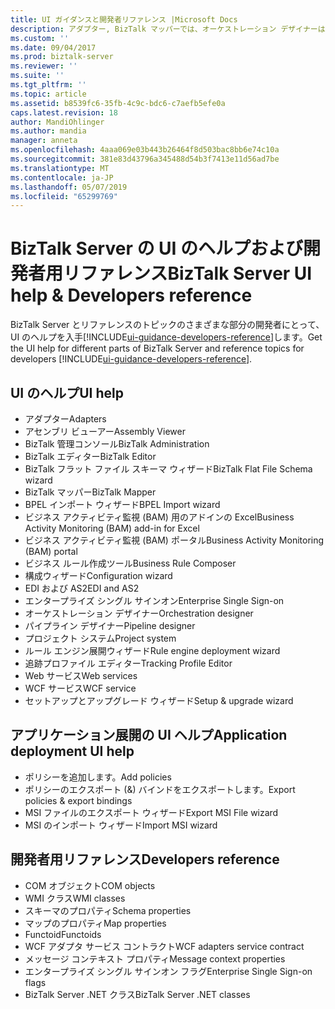 ```yaml
---
title: UI ガイダンスと開発者リファレンス |Microsoft Docs
description: アダプター, BizTalk マッパーでは、オーケストレーション デザイナーは、ルール エンジン展開ウィザード、Web サービス公開ウィザードと BizTalk Server で複数のユーザー インターフェイス (UI) ヘルプ
ms.custom: ''
ms.date: 09/04/2017
ms.prod: biztalk-server
ms.reviewer: ''
ms.suite: ''
ms.tgt_pltfrm: ''
ms.topic: article
ms.assetid: b8539fc6-35fb-4c9c-bdc6-c7aefb5efe0a
caps.latest.revision: 18
author: MandiOhlinger
ms.author: mandia
manager: anneta
ms.openlocfilehash: 4aaa069e03b443b26464f8d503bac8bb6e74c10a
ms.sourcegitcommit: 381e83d43796a345488d54b3f7413e11d56ad7be
ms.translationtype: MT
ms.contentlocale: ja-JP
ms.lasthandoff: 05/07/2019
ms.locfileid: "65299769"
---
```

# <a name="biztalk-server-ui-help--developers-reference"></a><span data-ttu-id="38d7b-103">BizTalk Server の UI のヘルプおよび開発者用リファレンス</span><span class="sxs-lookup"><span data-stu-id="38d7b-103">BizTalk Server UI help & Developers reference</span></span>

<span data-ttu-id="38d7b-104">BizTalk Server とリファレンスのトピックのさまざまな部分の開発者にとって、UI のヘルプを入手[!INCLUDE[ui-guidance-developers-reference](../includes/ui-guidance-developers-reference.md)]します。</span><span class="sxs-lookup"><span data-stu-id="38d7b-104">Get the UI help for different parts of BizTalk Server and reference topics for developers [!INCLUDE[ui-guidance-developers-reference](../includes/ui-guidance-developers-reference.md)].</span></span> 

## <a name="ui-help"></a><span data-ttu-id="38d7b-105">UI のヘルプ</span><span class="sxs-lookup"><span data-stu-id="38d7b-105">UI help</span></span>

* <span data-ttu-id="38d7b-106">アダプター</span><span class="sxs-lookup"><span data-stu-id="38d7b-106">Adapters</span></span>
* <span data-ttu-id="38d7b-107">アセンブリ ビューアー</span><span class="sxs-lookup"><span data-stu-id="38d7b-107">Assembly Viewer</span></span>
* <span data-ttu-id="38d7b-108">BizTalk 管理コンソール</span><span class="sxs-lookup"><span data-stu-id="38d7b-108">BizTalk Administration</span></span>
* <span data-ttu-id="38d7b-109">BizTalk エディター</span><span class="sxs-lookup"><span data-stu-id="38d7b-109">BizTalk Editor</span></span>
* <span data-ttu-id="38d7b-110">BizTalk フラット ファイル スキーマ ウィザード</span><span class="sxs-lookup"><span data-stu-id="38d7b-110">BizTalk Flat File Schema wizard</span></span>
* <span data-ttu-id="38d7b-111">BizTalk マッパー</span><span class="sxs-lookup"><span data-stu-id="38d7b-111">BizTalk Mapper</span></span>
* <span data-ttu-id="38d7b-112">BPEL インポート ウィザード</span><span class="sxs-lookup"><span data-stu-id="38d7b-112">BPEL Import wizard</span></span>
* <span data-ttu-id="38d7b-113">ビジネス アクティビティ監視 (BAM) 用のアドインの Excel</span><span class="sxs-lookup"><span data-stu-id="38d7b-113">Business Activity Monitoring (BAM) add-in for Excel</span></span>
* <span data-ttu-id="38d7b-114">ビジネス アクティビティ監視 (BAM) ポータル</span><span class="sxs-lookup"><span data-stu-id="38d7b-114">Business Activity Monitoring (BAM) portal</span></span>
* <span data-ttu-id="38d7b-115">ビジネス ルール作成ツール</span><span class="sxs-lookup"><span data-stu-id="38d7b-115">Business Rule Composer</span></span>
* <span data-ttu-id="38d7b-116">構成ウィザード</span><span class="sxs-lookup"><span data-stu-id="38d7b-116">Configuration wizard</span></span>
* <span data-ttu-id="38d7b-117">EDI および AS2</span><span class="sxs-lookup"><span data-stu-id="38d7b-117">EDI and AS2</span></span>
* <span data-ttu-id="38d7b-118">エンタープライズ シングル サインオン</span><span class="sxs-lookup"><span data-stu-id="38d7b-118">Enterprise Single Sign-on</span></span>
* <span data-ttu-id="38d7b-119">オーケストレーション デザイナー</span><span class="sxs-lookup"><span data-stu-id="38d7b-119">Orchestration designer</span></span>
* <span data-ttu-id="38d7b-120">パイプライン デザイナー</span><span class="sxs-lookup"><span data-stu-id="38d7b-120">Pipeline designer</span></span>
* <span data-ttu-id="38d7b-121">プロジェクト システム</span><span class="sxs-lookup"><span data-stu-id="38d7b-121">Project system</span></span>
* <span data-ttu-id="38d7b-122">ルール エンジン展開ウィザード</span><span class="sxs-lookup"><span data-stu-id="38d7b-122">Rule engine deployment wizard</span></span>
* <span data-ttu-id="38d7b-123">追跡プロファイル エディター</span><span class="sxs-lookup"><span data-stu-id="38d7b-123">Tracking Profile Editor</span></span>
* <span data-ttu-id="38d7b-124">Web サービス</span><span class="sxs-lookup"><span data-stu-id="38d7b-124">Web services</span></span>
* <span data-ttu-id="38d7b-125">WCF サービス</span><span class="sxs-lookup"><span data-stu-id="38d7b-125">WCF service</span></span>
* <span data-ttu-id="38d7b-126">セットアップとアップグレード ウィザード</span><span class="sxs-lookup"><span data-stu-id="38d7b-126">Setup & upgrade wizard</span></span>

## <a name="application-deployment-ui-help"></a><span data-ttu-id="38d7b-127">アプリケーション展開の UI ヘルプ</span><span class="sxs-lookup"><span data-stu-id="38d7b-127">Application deployment UI help</span></span>

* <span data-ttu-id="38d7b-128">ポリシーを追加します。</span><span class="sxs-lookup"><span data-stu-id="38d7b-128">Add policies</span></span>
* <span data-ttu-id="38d7b-129">ポリシーのエクスポート (&) バインドをエクスポートします。</span><span class="sxs-lookup"><span data-stu-id="38d7b-129">Export policies & export bindings</span></span>
* <span data-ttu-id="38d7b-130">MSI ファイルのエクスポート ウィザード</span><span class="sxs-lookup"><span data-stu-id="38d7b-130">Export MSI File wizard</span></span>
* <span data-ttu-id="38d7b-131">MSI のインポート ウィザード</span><span class="sxs-lookup"><span data-stu-id="38d7b-131">Import MSI wizard</span></span>


## <a name="developers-reference"></a><span data-ttu-id="38d7b-132">開発者用リファレンス</span><span class="sxs-lookup"><span data-stu-id="38d7b-132">Developers reference</span></span>
  
* <span data-ttu-id="38d7b-133">COM オブジェクト</span><span class="sxs-lookup"><span data-stu-id="38d7b-133">COM objects</span></span>
* <span data-ttu-id="38d7b-134">WMI クラス</span><span class="sxs-lookup"><span data-stu-id="38d7b-134">WMI classes</span></span>
* <span data-ttu-id="38d7b-135">スキーマのプロパティ</span><span class="sxs-lookup"><span data-stu-id="38d7b-135">Schema properties</span></span>
* <span data-ttu-id="38d7b-136">マップのプロパティ</span><span class="sxs-lookup"><span data-stu-id="38d7b-136">Map properties</span></span>
* <span data-ttu-id="38d7b-137">Functoid</span><span class="sxs-lookup"><span data-stu-id="38d7b-137">Functoids</span></span>
* <span data-ttu-id="38d7b-138">WCF アダプタ サービス コントラクト</span><span class="sxs-lookup"><span data-stu-id="38d7b-138">WCF adapters service contract</span></span> 
* <span data-ttu-id="38d7b-139">メッセージ コンテキスト プロパティ</span><span class="sxs-lookup"><span data-stu-id="38d7b-139">Message context properties</span></span>
* <span data-ttu-id="38d7b-140">エンタープライズ シングル サインオン フラグ</span><span class="sxs-lookup"><span data-stu-id="38d7b-140">Enterprise Single Sign-on flags</span></span>
* <span data-ttu-id="38d7b-141">BizTalk Server .NET クラス</span><span class="sxs-lookup"><span data-stu-id="38d7b-141">BizTalk Server .NET classes</span></span>